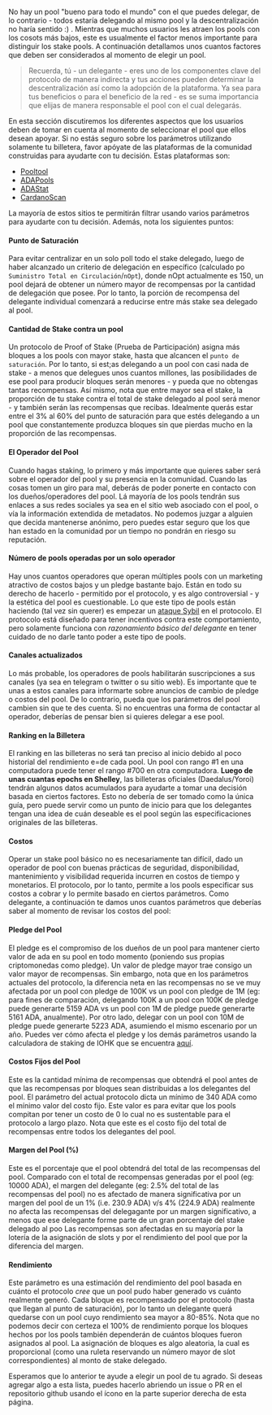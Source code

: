 
No hay un pool "bueno para todo el mundo" con el que puedes delegar, de lo contrario - todos estaría delegando al mismo pool y la descentralización no haría sentido :) . Mientras que muchos usuarios les atraen los pools con los cosots más bajos, este es usualmente el factor menos importante para distinguir los stake pools. A continuación detallamos unos cuantos factores que deben ser considerados al momento de elegir un pool.

> Recuerda, tú - un delegante - eres uno de los componentes clave del protocolo de manera indirecta y tus acciones pueden determinar la descentralización así como la adopción de la plataforma. Ya sea para tus beneficios o para el beneficio de la red - es se suma importancia que elijas de manera responsable el pool con el cual delegarás.

En esta sección discutiremos los diferentes aspectos que los usuarios deben de tomar en cuenta al momento de seleccionar el pool que ellos desean apoyar. Si no estás seguro sobre los parámetros utilizando solamente tu billetera, favor apóyate de las plataformas de la comunidad construidas para ayudarte con tu decisión. Estas plataformas son:
- [Pooltool](https://pooltool.io)
- [ADAPools](https://adapools.org)
- [ADAStat](https://adastat.net)
- [CardanoScan](http://cardanoscan.io)

La mayoría de estos sitios te permitirán filtrar usando varios parámetros para ayudarte con tu decisión. Además, nota los siguientes puntos:

#### Punto de Saturación
  Para evitar centralizar en un solo poll todo el stake delegado, luego de haber alcanzado un criterio de delegación en específico (calculado po `Suministro Total en Circulación`/`nOpt`), donde nOpt actualmente es 150, un pool dejará de obtener un número mayor de recompensas por la cantidad de delegación que posee. Por lo tanto, la porción de recompensa del delegante individual comenzará a reducirse entre más stake sea delegado al pool.  
  
#### Cantidad de Stake contra un pool
  Un protocolo de Proof of Stake (Prueba de Participación) asigna más bloques a los pools con mayor stake, hasta que alcancen el `punto de saturación`. Por lo tanto, si est;as delegando a un pool con casi nada de stake - a menos que delegues unos cuantos millones, las posibilidades de ese pool para producir bloques serán menores - y pueda que no obtengas tantas recompensas. Así mismo, nota que entre mayor sea el stake, la proporción de tu stake contra el total de stake delegado al pool será menor - y también serán las recompensas que recibas. Idealmente querás estar entre el 3% al 60% del punto de saturación para que estés delegando a un pool que constantemente produzca bloques sin que pierdas mucho en la proporción de las recompensas.

#### El Operador del Pool  
  Cuando hagas staking, lo primero y más importante que quieres saber será sobre el operador del pool y su presencia en la comunidad. Cuando las cosas tomen un giro para mal, deberás de poder ponerte en contacto con los dueños/operadores del pool. Lá mayoría de los pools tendrán sus enlaces a sus redes sociales ya sea en el sitio web asociado con el pool, o vía la información extendida de metadatos. No podemos juzgar a alguien que decida mantenerse anónimo, pero puedes estar seguro que los que han estado en la comunidad por un tiempo no pondrán en riesgo su reputación.  

#### Número de pools operadas por un solo operador
  Hay unos cuantos operadores que operan múltiples pools con un marketing atractivo de costos bajos y un pledge bastante bajo. Están en todo su derecho de hacerlo - permitido por el protocolo, y es algo controversial - y la estética del pool es cuestionable. Lo que este tipo de pools están haciendo (tal vez sin querer) es empezar un [ataque Sybil](https://es.wikipedia.org/wiki/Ataque_Sybil) en el protocolo. El protocolo está diseñado para tener incentivos contra este comportamiento, pero solamente funciona con *razonamiento básico del delegante* en tener cuidado de no darle tanto poder a este tipo de pools.

#### Canales actualizados
  Lo más probable, los operadores de pools habilitarán suscripciones a sus canales (ya sea en telegram o twitter o su sitio web). Es importante que te unas a estos canales para informarte sobre anuncios de cambio de pledge o costos del pool. De lo contrario, pueda que los parámetros del pool cambien sin que te des cuenta. Si no encuentras una forma de contactar al operador, deberías de pensar bien si quieres delegar a ese pool.  

#### Ranking en la Billetera  
  El ranking en las billeteras no será tan preciso al inicio debido al poco historial del rendimiento e=de cada pool. Un pool con rango #1 en una computadora puede tener el rango #700 en otra computadora. **Luego de unas cuantas epochs en Shelley**, las billeteras oficiales (Daedalus/Yoroi) tendrán algunos datos acumulados para ayudarte a tomar una decisión basada en ciertos factores. Esto no debería de ser tomado como la única guía, pero puede servir como un punto de inicio para que los delegantes tengan una idea de cuán deseable es el pool según las especificaciones originales de las billeteras.  

#### Costos

  Operar un stake pool básico no es necesariamente tan difícil, dado un operador de pool con buenas prácticas de seguridad, disponibilidad, mantenimiento y visibilidad requerida incurren en costos de tiempo y monetarios. El protocolo, por lo tanto, permite a los pools especificar sus costos a cobrar y lo permite basado en ciertos parámetros. Como delegante, a continuación te damos unos cuantos parámetros que deberías saber al momento de revisar los costos del pool:

#### Pledge del Pool
  El pledge es el compromiso de los dueños de un pool para mantener cierto valor de ada en su pool en todo momento (poniendo sus propias criptomonedas como pledge). Un valor de pledge mayor trae consigo un valor mayor de recompensas. Sin embargo, nota que en los parámetros actuales del protocolo, la diferencia neta en las recompensas no se ve muy afectada por un pool con pledge de 100K vs un pool con pledge de 1M (eg: para fines de comparación, delegando 100K a un pool con 100K de pledge puede generarte 5159 ADA vs un pool con 1M de pledge puede generarte 5161 ADA, anualmente). Por otro lado, delegar con un pool con 10M de pledge puede generarte 5223 ADA, asumiendo el mismo escenario por un año. Puedes ver cómo afecta el pledge y los demás parámetros usando la calculadora de staking de IOHK que se encuentra [aquí](https://testnets.cardano.org/en/cardano/tools/staking-calculator/).

#### Costos Fijos del Pool
  Este es la cantidad mínima de recompensas que obtendrá el pool antes de que las recompensas por bloques sean distribuidas a los delegantes del pool. El parámetro del actual protocolo dicta un mínimo de 340 ADA como el mínimo valor del costo fijo. Este valor es para evitar que los pools compitan por tener un costo de 0 lo cual no es sustentable para el protocolo a largo plazo. Nota que este es el costo fijo del total de recompensas entre todos los delegantes del pool.
  
#### Margen del Pool (%)
  Este es el porcentaje  que el pool obtendrá del total de las recompensas del pool. Comparado con el total de recompensas generadas por el pool (eg: 10000 ADA), el margen del delegante (eg: 2.5% del total de las recompensas del pool) no es afectado de manera significativa por un margen del pool de un 1% (i.e. 230.9 ADA) v/s 4% (224.9 ADA) realmente no afecta las recompensas del delegagante por un margen significativo, a menos que ese delegante forme parte de un gran porcentaje del stake delegado al poo Las recompensas son afectadas en su mayoría por la lotería de la asignación de slots y por el rendimiento del pool que por la diferencia del margen.
  
#### Rendimiento  
  Este parámetro es una estimación del rendimiento del pool basada en cuánto el protocolo *cree* que un pool pudo haber generado vs cuánto realmente generó. Cada bloque es recompensado por el protocolo (hasta que llegan al punto de saturación), por lo tanto un delegante querá quedarse con un pool cuyo rendimiento sea mayor a 80-85%. Nota que no podemos decir con certeza el 100% de rendimiento porque los bloques hechos por los pools también dependerán de cuántos bloques fueron asignados al pool. La asignación de bloques es algo aleatoria, la cual es proporcional (como una ruleta reservando un número mayor de slot correspondientes) al monto de stake delegado.
  
Esperamos que lo anterior te ayude a elegir un pool de tu agrado. Si deseas agregar algo a esta lista, puedes hacerlo abriendo un issue o PR en el repositorio github usando el ícono en la parte superior derecha de esta página.
